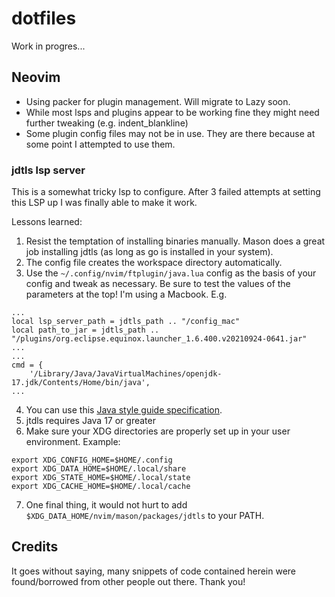 # dotfiles

Work in progres...

## Neovim
* Using packer for plugin management. Will migrate to Lazy soon.
* While most lsps and plugins appear to be working fine they might need further tweaking (e.g. indent_blankline)
* Some plugin config files may not be in use. They are there because at some point I attempted to use them.

### jdtls lsp server
This is a somewhat tricky lsp to configure. After 3 failed attempts at setting this LSP up I was finally able to make it work.

Lessons learned:

1. Resist the temptation of installing binaries manually. Mason does a great job installing jdtls (as long as go is installed in your system).
2. The config file creates the workspace directory automatically.
3. Use the ```~/.config/nvim/ftplugin/java.lua``` config as the basis of your config and tweak as necessary. Be sure to test the values of the parameters at the top! I'm using a Macbook. E.g.
```
...
local lsp_server_path = jdtls_path .. "/config_mac"
local path_to_jar = jdtls_path .. "/plugins/org.eclipse.equinox.launcher_1.6.400.v20210924-0641.jar"
...
...
cmd = {
    '/Library/Java/JavaVirtualMachines/openjdk-17.jdk/Contents/Home/bin/java',
...
```
4. You can use this [Java style guide specification](https://github.com/google/styleguide/blob/gh-pages/intellij-java-google-style.xml).
5. jtdls requires Java 17 or greater
6. Make sure your XDG directories are properly set up in your user environment.
Example:
```
export XDG_CONFIG_HOME=$HOME/.config
export XDG_DATA_HOME=$HOME/.local/share
export XDG_STATE_HOME=$HOME/.local/state
export XDG_CACHE_HOME=$HOME/.local/cache
```
7. One final thing, it would not hurt to add `$XDG_DATA_HOME/nvim/mason/packages/jdtls` to your PATH.

## Credits
It goes without saying, many snippets of code contained herein were found/borrowed from other people out there. Thank you!
